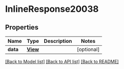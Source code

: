 # InlineResponse20038

## Properties
Name | Type | Description | Notes
------------ | ------------- | ------------- | -------------
**data** | [**View**](View.md) |  | [optional] 

[[Back to Model list]](../README.md#documentation-for-models) [[Back to API list]](../README.md#documentation-for-api-endpoints) [[Back to README]](../README.md)

